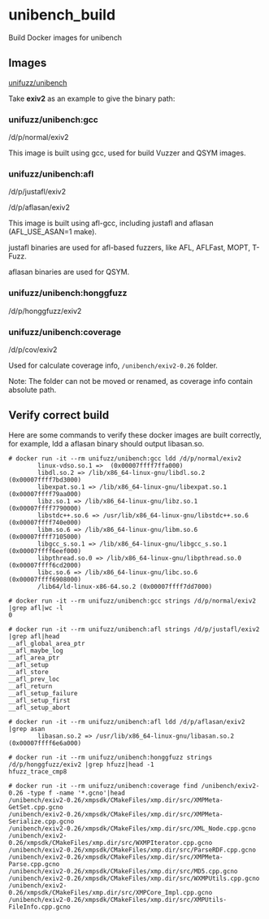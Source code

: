 # unibench_build
Build Docker images for unibench

## Images

[unifuzz/unibench](https://hub.docker.com/r/unifuzz/unibench/tags)

Take **exiv2** as an example to give the binary path:

### unifuzz/unibench:gcc

/d/p/normal/exiv2

This image is built using gcc, used for build Vuzzer and QSYM images.

### unifuzz/unibench:afl

/d/p/justafl/exiv2

/d/p/aflasan/exiv2

This image is built using afl-gcc, including justafl and aflasan (AFL_USE_ASAN=1 make).

justafl binaries are used for afl-based fuzzers, like AFL, AFLFast, MOPT, T-Fuzz.

aflasan binaries are used for QSYM.

### unifuzz/unibench:honggfuzz

/d/p/honggfuzz/exiv2

### unifuzz/unibench:coverage

/d/p/cov/exiv2

Used for calculate coverage info, `/unibench/exiv2-0.26` folder. 

Note: The folder can not be moved or renamed, as coverage info contain absolute path.

## Verify correct build

Here are some commands to verify these docker images are built correctly, for example, ldd a aflasan binary should output libasan.so.

```
# docker run -it --rm unifuzz/unibench:gcc ldd /d/p/normal/exiv2
        linux-vdso.so.1 =>  (0x00007ffff7ffa000)
        libdl.so.2 => /lib/x86_64-linux-gnu/libdl.so.2 (0x00007ffff7bd3000)
        libexpat.so.1 => /lib/x86_64-linux-gnu/libexpat.so.1 (0x00007ffff79aa000)
        libz.so.1 => /lib/x86_64-linux-gnu/libz.so.1 (0x00007ffff7790000)
        libstdc++.so.6 => /usr/lib/x86_64-linux-gnu/libstdc++.so.6 (0x00007ffff740e000)
        libm.so.6 => /lib/x86_64-linux-gnu/libm.so.6 (0x00007ffff7105000)
        libgcc_s.so.1 => /lib/x86_64-linux-gnu/libgcc_s.so.1 (0x00007ffff6eef000)
        libpthread.so.0 => /lib/x86_64-linux-gnu/libpthread.so.0 (0x00007ffff6cd2000)
        libc.so.6 => /lib/x86_64-linux-gnu/libc.so.6 (0x00007ffff6908000)
        /lib64/ld-linux-x86-64.so.2 (0x00007ffff7dd7000)

# docker run -it --rm unifuzz/unibench:gcc strings /d/p/normal/exiv2 |grep afl|wc -l
0

# docker run -it --rm unifuzz/unibench:afl strings /d/p/justafl/exiv2 |grep afl|head
__afl_global_area_ptr
__afl_maybe_log
__afl_area_ptr
__afl_setup
__afl_store
__afl_prev_loc
__afl_return
__afl_setup_failure
__afl_setup_first
__afl_setup_abort

# docker run -it --rm unifuzz/unibench:afl ldd /d/p/aflasan/exiv2 |grep asan
        libasan.so.2 => /usr/lib/x86_64-linux-gnu/libasan.so.2 (0x00007ffff6e6a000)

# docker run -it --rm unifuzz/unibench:honggfuzz strings /d/p/honggfuzz/exiv2 |grep hfuzz|head -1
hfuzz_trace_cmp8

# docker run -it --rm unifuzz/unibench:coverage find /unibench/exiv2-0.26 -type f -name '*.gcno'|head
/unibench/exiv2-0.26/xmpsdk/CMakeFiles/xmp.dir/src/XMPMeta-GetSet.cpp.gcno
/unibench/exiv2-0.26/xmpsdk/CMakeFiles/xmp.dir/src/XMPMeta-Serialize.cpp.gcno
/unibench/exiv2-0.26/xmpsdk/CMakeFiles/xmp.dir/src/XML_Node.cpp.gcno
/unibench/exiv2-0.26/xmpsdk/CMakeFiles/xmp.dir/src/WXMPIterator.cpp.gcno
/unibench/exiv2-0.26/xmpsdk/CMakeFiles/xmp.dir/src/ParseRDF.cpp.gcno
/unibench/exiv2-0.26/xmpsdk/CMakeFiles/xmp.dir/src/XMPMeta-Parse.cpp.gcno
/unibench/exiv2-0.26/xmpsdk/CMakeFiles/xmp.dir/src/MD5.cpp.gcno
/unibench/exiv2-0.26/xmpsdk/CMakeFiles/xmp.dir/src/WXMPUtils.cpp.gcno
/unibench/exiv2-0.26/xmpsdk/CMakeFiles/xmp.dir/src/XMPCore_Impl.cpp.gcno
/unibench/exiv2-0.26/xmpsdk/CMakeFiles/xmp.dir/src/XMPUtils-FileInfo.cpp.gcno
```